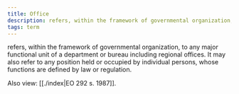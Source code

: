 ```yaml
---
title: Office
description: refers, within the framework of governmental organization, to any major functional unit of a department or bureau including regional offices. It may also refer to any position held or occupied by individual persons, whose functions are defined by law or regulation.
tags: term
---
```


refers, within the framework of governmental organization, to any major functional unit of a department or bureau including regional offices. It may also refer to any position held or occupied by individual persons, whose functions are defined by law or regulation.

Also view: [[./index|EO 292 s. 1987]].